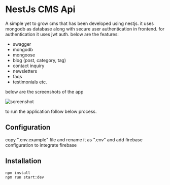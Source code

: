 # NestJs CMS Api

A simple yet to grow cms that has been developed using nestjs.
it uses mongodb as database along with secure user authentication in frontend.
for authentication it uses jwt auth.
below are the features:

- swagger
- mongodb
- mongoose
- blog (post, category, tag)
- contact inquiry
- newsletters
- faqs
- testimonials etc.

below are the screenshots of the app

![screenshot](screenshot.png)

to run the application follow below process.

## Configuration

copy ".env.example" file and rename it as ".env" and add firebase configuration to integrate firebase

## Installation

```sh
npm install
npm run start:dev
```